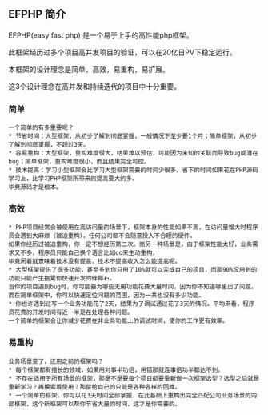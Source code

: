 
## EFPHP 简介

EFPHP(easy fast php) 是一个易于上手的高性能php框架。

此框架经历过多个项目高并发项目的验证，可以在20亿日PV下稳定运行。

本框架的设计理念是简单，高效，易重构，易扩展。

这3个设计理念在高并发和持续迭代的项目中十分重要。

### 简单
    一个简单的有多重要呢？
    * 节省时间：大型框架，从初步了解到彻底掌握，一般情况下至少要1个月；简单框架，从初步了解到彻底掌握，不超过3天。
    * 容易重构：大型框架，重构难度很大，结果难以预估，可能因为未知的关联而导致bug或潜在bug；简单框架，重构难度很小，而且结果完全可控。
    * 技术提高：学习小型框架会比学习大型框架需要的时间少很多，省下的时间如果花在PHP源码学习上，比学习PHP框架所带来的提高要大的多。
    毕竟源码才是根本。
    
### 高效
    * PHP项目经常会被使用在高访问量的场景下，框架本身的性能如果不高，在访问量增大时程序员会遇到大麻烦（被迫重构），任何公司都不会随意投入不合理的硬件。
    如果你经历过被迫重构，你一定不想经历第二次。而另一种场景是，由于框架性能太好，业务需求又不多，程序员只能自己换个语言比如go来主动重构，
    毕竟闲着就意味着技术没有提高，技术不提高收入怎么能提高呢。
    * 大型框架提供了很多功能，甚至多到你只用了10%就可以完成自己的项目，而那90%没用到的功能只能产生拖累你快速开发的绊脚石。
    当你的项目遇到bug时，你可能要为哪些无用功能花费大量时间，因为你不知道哪里出了问题。
    而在简单框架中，你可以快速定位问题的范围，因为一共也没有多少功能。
    * 你也许遇到过写一个业务功能花了2天，结果为了调试通过花了3天的情况。平均来看，程序员花费的开发时间有近一半是在处理各种问题。
    一个简单的框架会让你减少花费在非业务功能上的调试时间，使你的工作更有效率。
    
### 易重构
    业务场景变了，还用之前的框架吗？
    * 每个框架都有擅长的领域，如果用对事半功倍，用错那就连事倍功半都达不到。
    * 不存在适用于所有场景的框架，那是不是要每个项目都要重新做一次框架选型？选型之后就是重新学习？再摸索着使用？那留给自己的只能是各种各样的困难。
    * 一个简单的框架，你可以花3天时间全部掌握，在此基础上重构出完全匹配公司业务场景的内部框架，这个新框架可以帮你节省大量的时间，这才是你需要的。


